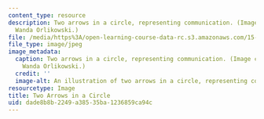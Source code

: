 ```yaml
---
content_type: resource
description: Two arrows in a circle, representing communication. (Image courtesy of
  Wanda Orlikowski.)
file: /media/https%3A/open-learning-course-data-rc.s3.amazonaws.com/15-963-organizations-as-enacted-systems-learning-knowing-and-change-fall-2002/dade8b8b2249a38535ba1236859ca94c_15-963f02.jpg
file_type: image/jpeg
image_metadata:
  caption: Two arrows in a circle, representing communication. (Image courtesy of
    Wanda Orlikowski.)
  credit: ''
  image-alt: An illustration of two arrows in a circle, representing communication.
resourcetype: Image
title: Two Arrows in a Circle
uid: dade8b8b-2249-a385-35ba-1236859ca94c
---
```

